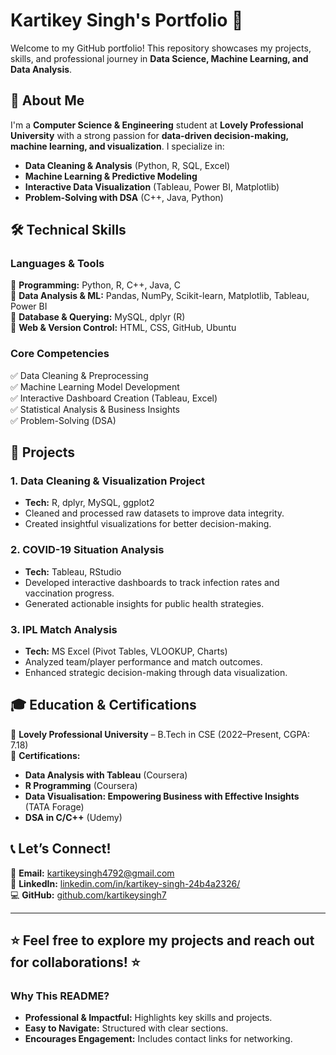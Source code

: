 # **Kartikey Singh's Portfolio** 🚀  

Welcome to my GitHub portfolio! This repository showcases my projects, skills, and professional journey in **Data Science, Machine Learning, and Data Analysis**.  

## **📌 About Me**  
I'm a **Computer Science & Engineering** student at **Lovely Professional University** with a strong passion for **data-driven decision-making, machine learning, and visualization**. I specialize in:  
- **Data Cleaning & Analysis** (Python, R, SQL, Excel)  
- **Machine Learning & Predictive Modeling**  
- **Interactive Data Visualization** (Tableau, Power BI, Matplotlib)  
- **Problem-Solving with DSA** (C++, Java, Python)  

## **🛠️ Technical Skills**  
### **Languages & Tools**  
📌 **Programming:** Python, R, C++, Java, C  
📌 **Data Analysis & ML:** Pandas, NumPy, Scikit-learn, Matplotlib, Tableau, Power BI  
📌 **Database & Querying:** MySQL, dplyr (R)  
📌 **Web & Version Control:** HTML, CSS, GitHub, Ubuntu  

### **Core Competencies**  
✅ Data Cleaning & Preprocessing  
✅ Machine Learning Model Development  
✅ Interactive Dashboard Creation (Tableau, Excel)  
✅ Statistical Analysis & Business Insights  
✅ Problem-Solving (DSA)  

## **🚀 Projects**  

### **1. Data Cleaning & Visualization Project**  
- **Tech:** R, dplyr, MySQL, ggplot2  
- Cleaned and processed raw datasets to improve data integrity.  
- Created insightful visualizations for better decision-making.  

### **2. COVID-19 Situation Analysis**  
- **Tech:** Tableau, RStudio  
- Developed interactive dashboards to track infection rates and vaccination progress.  
- Generated actionable insights for public health strategies.  

### **3. IPL Match Analysis**  
- **Tech:** MS Excel (Pivot Tables, VLOOKUP, Charts)  
- Analyzed team/player performance and match outcomes.  
- Enhanced strategic decision-making through data visualization.  

## **🎓 Education & Certifications**  
🏫 **Lovely Professional University** – B.Tech in CSE (2022–Present, CGPA: 7.18)  
📜 **Certifications:**  
- **Data Analysis with Tableau** (Coursera)  
- **R Programming** (Coursera)  
- **Data	Visualisation:	Empowering	Business with	Effective	Insights** (TATA Forage)  
- **DSA in C/C++** (Udemy)  

## **📞 Let’s Connect!**  
📧 **Email:** [kartikeysingh4792@gmail.com](mailto:kartikeysingh4792@gmail.com)  
🔗 **LinkedIn:** [linkedin.com/in/kartikey-singh-24b4a2326/](https://www.linkedin.com/in/kartikey-singh-24b4a2326/)  
💻 **GitHub:** [github.com/kartikeysingh7](https://github.com/kartikeysingh7)  

---  
⭐ **Feel free to explore my projects and reach out for collaborations!** ⭐  
---  

### **Why This README?**  
- **Professional & Impactful:** Highlights key skills and projects.  
- **Easy to Navigate:** Structured with clear sections.  
- **Encourages Engagement:** Includes contact links for networking.  
